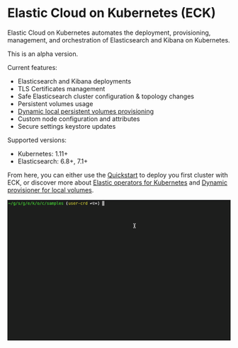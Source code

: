 # Elastic Cloud on Kubernetes (ECK)

Elastic Cloud on Kubernetes automates the deployment, provisioning, management, and orchestration of Elasticsearch and Kibana on Kubernetes.

This is an alpha version.

Current features:

*  Elasticsearch and Kibana deployments
*  TLS Certificates management
*  Safe Elasticsearch cluster configuration & topology changes
*  Persistent volumes usage
*  [Dynamic local persistent volumes provisioning](https://github.com/elastic/cloud-on-k8s/tree/master/local-volume)
*  Custom node configuration and attributes
*  Secure settings keystore updates

Supported versions:

*  Kubernetes: 1.11+
*  Elasticsearch: 6.8+, 7.1+

From here, you can either use the [Quickstart](https://www.elastic.co/guide/en/k8s/current/quickstart.html) to deploy you first cluster with ECK, or discover more about [Elastic operators for Kubernetes](https://github.com/elastic/cloud-on-k8s/tree/master/operators) and [Dynamic provisioner for local volumes](https://github.com/elastic/cloud-on-k8s/blob/master/local-volume).

![](docs/img/k8s-operator.gif)
